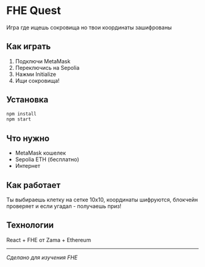 # FHE Quest

Игра где ищешь сокровища но твои координаты зашифрованы

## Как играть

1. Подключи MetaMask
2. Переключись на Sepolia
3. Нажми Initialize
4. Ищи сокровища!

## Установка

```bash
npm install
npm start
```

## Что нужно

- MetaMask кошелек
- Sepolia ETH (бесплатно)
- Интернет

## Как работает

Ты выбираешь клетку на сетке 10x10, координаты шифруются, блокчейн проверяет и если угадал - получаешь приз!

## Технологии

React + FHE от Zama + Ethereum

---

*Сделано для изучения FHE*
